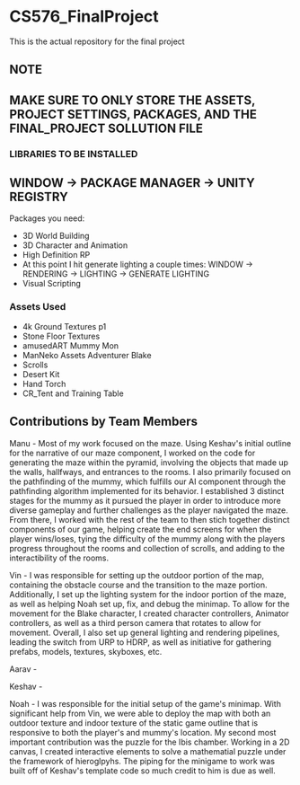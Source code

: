 # CS576_FinalProject
This is the actual repository for the final project

## NOTE
## MAKE SURE TO ONLY STORE THE ASSETS, PROJECT SETTINGS, PACKAGES, AND THE FINAL_PROJECT SOLLUTION FILE

### LIBRARIES TO BE INSTALLED
## WINDOW -> PACKAGE MANAGER -> UNITY REGISTRY
Packages you need:
- 3D World Building
- 3D Character and Animation
- High Definition RP
- At this point I hit generate lighting a couple times: WINDOW -> RENDERING -> LIGHTING -> GENERATE LIGHTING
- Visual Scripting
### Assets Used
- 4k Ground Textures p1
- Stone Floor Textures
- amusedART Mummy Mon
- ManNeko Assets Adventurer Blake
- Scrolls
- Desert Kit
- Hand Torch
- CR_Tent and Training Table

## Contributions by Team Members
Manu - Most of my work focused on the maze. Using Keshav's initial outline for the narrative of our maze component, I worked on the code for generating the maze within the pyramid, involving the objects that made up the walls, hallfways, and entrances to the rooms. I also primarily focused on the pathfinding of the mummy, which fulfills our AI component through the pathfinding algorithm implemented for its behavior. I established 3 distinct stages for the mummy as it pursued the player in order to introduce more diverse gameplay and further challenges as the player navigated the maze. From there, I worked with the rest of the team to then stich together distinct components of our game, helping create the end screens for when the player wins/loses, tying the difficulty of the mummy along with the players progress throughout the rooms and collection of scrolls, and adding to the interactibility of the rooms. 

Vin - I was responsible for setting up the outdoor portion of the map, containing the obstacle course and the transition  to the maze portion. Additionally, I set up the lighting system for the indoor portion of the maze, as well as helping Noah  set up, fix, and debug the minimap. To allow for the movement for the Blake character, I created character controllers, Animator controllers, as well as a third person camera that rotates to allow for movement. Overall, I also set up general lighting and rendering pipelines, leading the switch from URP to HDRP, as well as initiative for gathering prefabs, models, textures, skyboxes,  etc.

Aarav - 

Keshav -

Noah - I was responsible for the initial setup of the game's minimap.  With significant help from Vin, we were able to deploy the map with both an outdoor texture and indoor texture of the static game outline that is responsive to both the player's and mummy's location.  My second most important contribution was the puzzle for the Ibis chamber.  Working in a 2D canvas, I created interactive elements to solve a mathematial puzzle under the framework of hieroglpyhs.  The piping for the minigame to work was built off of Keshav's template code so much credit to him is due as well.  
